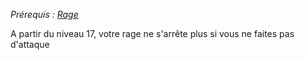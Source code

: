 *Prérequis : [Rage](../../1.%20Talent%20de%20base/Rage.md)*

A partir du niveau 17, votre rage ne s'arrête plus si vous ne faites pas d'attaque